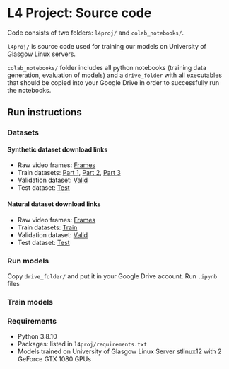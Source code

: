 # L4 Project: Source code

Code consists of two folders: `l4proj/` and `colab_notebooks/`.

`l4proj/` is source code used for training our models on University of Glasgow Linux servers.

`colab_notebooks/` folder includes all python notebooks (training data generation, evaluation of models) and a `drive_folder` with all executables that should be copied into your Google Drive in order to successfully run the notebooks.


## Run instructions


### Datasets
#### Synthetic dataset download links
* Raw video frames: [Frames](https://drive.google.com/file/d/1sd8PyA7L4yCVBOyiOs7FeFUGNwXvOnnf/view?usp=share_link)
* Train datasets: [Part 1](https://drive.google.com/file/d/1-78gwyPbF8r03F6EyrBrlK1z6qWJwgE2/view?usp=share_link), [Part 2](https://drive.google.com/file/d/1-34uUmisCzUC616s3Ctv4Ogt7hEBr7I-/view?usp=share_link), [Part 3](https://drive.google.com/file/d/1lQD84SfvnVBgbq7jiB8FNAN07KtmCGcA/view?usp=share_link) 
* Validation dataset: [Valid](https://drive.google.com/file/d/1U7fpiq253KjfPiI8GXtyVq7_oFmvgOMN/view?usp=share_link)
* Test dataset: [Test](https://drive.google.com/file/d/1-AtP2n5N0J7XTRzPlOz95eomtsLbuyvR/view?usp=share_link)

#### Natural dataset download links
* Raw video frames: [Frames](https://drive.google.com/file/d/1YxcCTaXGCVr9Iv-YoRJFmb-2_5qUFoPo/view?usp=sharing)
* Train datasets: [Train](https://drive.google.com/file/d/1oURaoO0YJm30cRPqUPaSUmHMcqcGSm81/view?usp=share_link)
* Validation dataset: [Valid](https://drive.google.com/file/d/1-0aDjjgh0RCRlWFYmNxIApk-wJ6p8mq_/view?usp=share_link)
* Test dataset: [Test](https://drive.google.com/file/d/1-AtP2n5N0J7XTRzPlOz95eomtsLbuyvR/view?usp=share_link)


### Run models

Copy `drive_folder/` and put it in your Google Drive account.
Run `.ipynb` files

### Train models


### Requirements

* Python 3.8.10
* Packages: listed in `l4proj/requirements.txt` 
* Models trained on University of Glasgow Linux Server stlinux12 with 2 GeForce GTX 1080 GPUs
